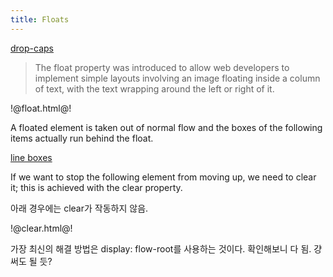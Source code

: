 ```yaml
---
title: Floats
---
```


[drop-caps](https://css-tricks.com/snippets/css/drop-caps/)

> The float property was introduced to allow web developers to implement simple layouts involving an image floating inside a column of text, with the text wrapping around the left or right of it.

!@float.html@!

A floated element is taken out of normal flow and the boxes of the following items actually run behind the float.

[line boxes](https://developer.mozilla.org/en-US/docs/Web/CSS/Visual_formatting_model#line_boxes)

If we want to stop the following element from moving up, we need to clear it; this is achieved with the clear property.

아래 경우에는 clear가 작동하지 않음. 

!@clear.html@!

가장 최신의 해결 방법은 display: flow-root를 사용하는 것이다. 확인해보니 다 됨. 걍 써도 될 듯?
